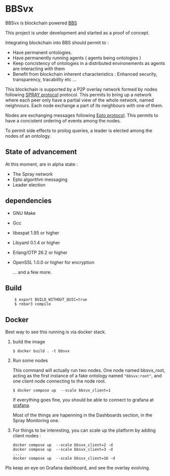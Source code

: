 BBSvx
=====


BBSvx is blockchain powered [BBS](https://github.com/netboz/bbs)

This project is under development and started as a proof of concept.

Integrating blockchain into BBS should permit to :

* Have permanent ontologies.
* Have permanently running agents ( agents being ontologies )
* Keep concistency of ontologies in a distributed environements as agents are interacting with them
* Benefit from blockchain inherent characteristics : Enhanced security, transparency, tracability etc ...

This blockchain is supported by a P2P overlay network formed by nodes following [SPRAY protocol](https://hal.science/hal-01203363) protocol. This permits to bring up a network where each peer only have a partial view of the whole network, named neighnours. Each node exchange a part of its neighbours with one of them.

Nodes are exchanging messages following [Epto protocol](https://www.dpss.inesc-id.pt/~mm/papers/2015/middleware_epto.pdf). This permits to have a concistent ordering of events among the nodes.

To permit side effects to prolog queries, a leader is elected among the nodes of an ontology.


State of advancement
--------------------

At this moment, are in alpha state :

  * The Spray network
  * Epto algorithm messaging
  * Leader election

dependencies
------------

* GNU Make
* Gcc
* libexpat 1.95 or higher
* Libyaml 0.1.4 or higher
* Erlang/OTP 26.2 or higher
* OpenSSL 1.0.0 or higher for encryption

  ... and a few more.

Build
-----
```
    $ export BUILD_WITHOUT_QUIC=true
    $ rebar3 compile
```
Docker
------

Best way to see this running is via docker stack.

1) build the image
    ```
    $ docker build . -t bbsvx
    ```
2) Run some nodes

   This command will actually run two nodes. One node named bbsvx_root, acting as the first instance of a fake ontology named `"bbsvx:root"`, and one client node connecting to the node root.

    ```
    $ docker compose up  --scale bbsvx_client=1    
    ```
    
    If everything goes fine, you should be able to connect to grafana at [grafana](http://localhost:3000).

   Most of the things are hapenning in the Dashboards section,  in the Spray Monitoring one.

3) For things to be interesting, you can scale up the platform by adding client nodes :
   ```
   docker compose up  --scale bbsvx_client=2 -d
   docker compose up  --scale bbsvx_client=3 -d
   ....
   docker compose up  --scale bbsvx_client=16 -d
   ```
Pls keep an eye on Grafana dashboard, and see the overlay evolving.

   

